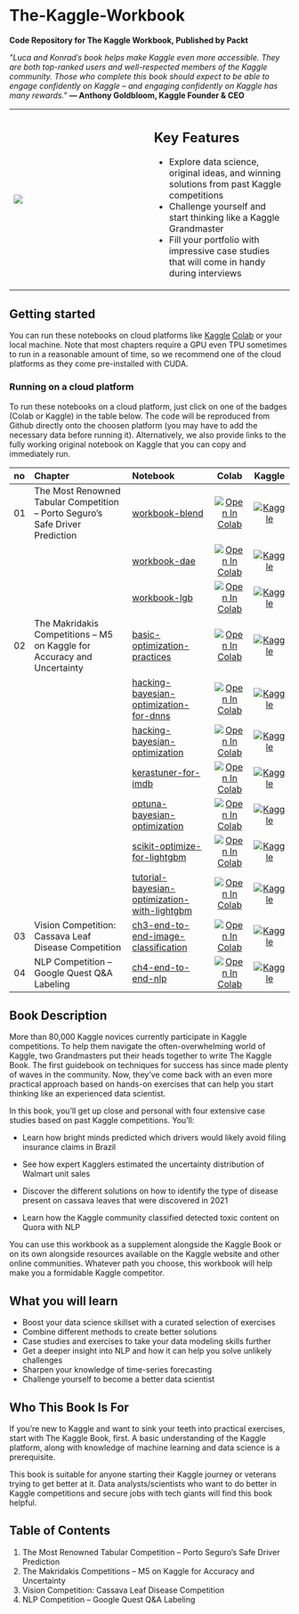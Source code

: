 # The-Kaggle-Workbook
<B>Code Repository for The Kaggle Workbook, Published by Packt</B>


<EM>"Luca and Konradˈs book helps make Kaggle even more accessible. They are both top-ranked users and well-respected members of the Kaggle community. Those who complete this book should expect to be able to engage confidently on Kaggle – and engaging confidently on Kaggle has many rewards."</EM>
<B>— Anthony Goldbloom, Kaggle Founder & CEO</B>

  
<table class="noBorder">
  <tr>
    <td width="50%" height="50%"> 
      <img src="https://github.com/PacktPublishing/The-Kaggle-Workbook/blob/main/cover.png?raw=true">
    </td>
    <td valign="top">
      <H2>Key Features</H2>
      <ul>
      <li> Explore data science, original ideas, and winning solutions from past Kaggle competitions </li>
      <li> Challenge yourself and start thinking like a Kaggle Grandmaster </li>
      <li> Fill your portfolio with impressive case studies that will come in handy during interviews</li>
      </ul>
    </td>
  </tr> 
</table>

## Getting started



You can run these notebooks on cloud platforms like [Kaggle](https://www.kaggle.com/) [Colab](https://colab.research.google.com/) or your local machine. Note that most chapters require a GPU even TPU sometimes to run in a reasonable amount of time, so we recommend one of the cloud platforms as they come pre-installed with CUDA.



### Running on a cloud platform


To run these notebooks on a cloud platform, just click on one of the badges (Colab or Kaggle) in the table below. The code will be reproduced from Github directly onto the choosen platform (you may have to add the necessary data before running it). Alternatively, we also provide links to the fully working original notebook on Kaggle that you can copy and immediately run.

|no| Chapter | Notebook | Colab | Kaggle |
|:--| :-------- | :-------- | :-------: | :-------: |
|01| The Most Renowned Tabular Competition – Porto Seguro’s Safe Driver Prediction | [workbook-blend](https://www.kaggle.com/code/lucamassaron/workbook-blend) |[![Open In Colab](https://colab.research.google.com/assets/colab-badge.svg)](https://colab.research.google.com/github/PacktPublishing/The-Kaggle-Workbook/blob/main/chapter_01/workbook-blend.ipynb)|[![Kaggle](https://kaggle.com/static/images/open-in-kaggle.svg)](https://kaggle.com/kernels/welcome?src=https://github.com/PacktPublishing/The-Kaggle-Workbook/blob/main/chapter_01/workbook-blend.ipynb)|
||| [workbook-dae](https://www.kaggle.com/code/lucamassaron/workbook-dae)  |[![Open In Colab](https://colab.research.google.com/assets/colab-badge.svg)](https://colab.research.google.com/github/PacktPublishing/The-Kaggle-Workbook/blob/main/chapter_01/workbook-dae.ipynb)|[![Kaggle](https://kaggle.com/static/images/open-in-kaggle.svg)](https://kaggle.com/kernels/welcome?src=https://github.com/PacktPublishing/The-Kaggle-Workbook/blob/main/chapter_01/workbook-dae.ipynb)|
||| [workbook-lgb](https://www.kaggle.com/code/lucamassaron/workbook-lgb) |[![Open In Colab](https://colab.research.google.com/assets/colab-badge.svg)](https://colab.research.google.com/github/PacktPublishing/The-Kaggle-Workbook/blob/main/chapter_01/workbook-lgb.ipynb)|[![Kaggle](https://kaggle.com/static/images/open-in-kaggle.svg)](https://kaggle.com/kernels/welcome?src=https://github.com/PacktPublishing/The-Kaggle-Workbook/blob/main/chapter_01/workbook-lgb.ipynb)|
|02| The Makridakis Competitions – M5 on Kaggle for Accuracy and Uncertainty | [basic-optimization-practices](https://www.kaggle.com/code/lucamassaron/basic-optimization-practices) |[![Open In Colab](https://colab.research.google.com/assets/colab-badge.svg)](https://colab.research.google.com/github/PacktPublishing/The-Kaggle-Book/blob/main/chapter_08/basic-optimization-practices.ipynb)|[![Kaggle](https://kaggle.com/static/images/open-in-kaggle.svg)](https://kaggle.com/kernels/welcome?src=https://github.com/PacktPublishing/The-Kaggle-Book/blob/main/chapter_08/basic-optimization-practices.ipynb)|
||  | [hacking-bayesian-optimization-for-dnns](https://www.kaggle.com/lucamassaron/hacking-bayesian-optimization-for-dnns) |[![Open In Colab](https://colab.research.google.com/assets/colab-badge.svg)](https://colab.research.google.com/github/PacktPublishing/The-Kaggle-Book/blob/main/chapter_08/hacking-bayesian-optimization-for-dnns.ipynb)|[![Kaggle](https://kaggle.com/static/images/open-in-kaggle.svg)](https://kaggle.com/kernels/welcome?src=https://github.com/PacktPublishing/The-Kaggle-Book/blob/main/chapter_08/hacking-bayesian-optimization-for-dnns.ipynb)|
||  | [hacking-bayesian-optimization](https://www.kaggle.com/lucamassaron/hacking-bayesian-optimization) |[![Open In Colab](https://colab.research.google.com/assets/colab-badge.svg)](https://colab.research.google.com/github/PacktPublishing/The-Kaggle-Book/blob/main/chapter_08/hacking-bayesian-optimization.ipynb)|[![Kaggle](https://kaggle.com/static/images/open-in-kaggle.svg)](https://kaggle.com/kernels/welcome?src=https://github.com/PacktPublishing/The-Kaggle-Book/blob/main/chapter_08/hacking-bayesian-optimization.ipynb)|
||  | [kerastuner-for-imdb](https://www.kaggle.com/lucamassaron/kerastuner-for-imdb/) |[![Open In Colab](https://colab.research.google.com/assets/colab-badge.svg)](https://colab.research.google.com/github/PacktPublishing/The-Kaggle-Book/blob/main/chapter_08/kerastuner-for-imdb.ipynb)|[![Kaggle](https://kaggle.com/static/images/open-in-kaggle.svg)](https://kaggle.com/kernels/welcome?src=https://github.com/PacktPublishing/The-Kaggle-Book/blob/main/chapter_08/kerastuner-for-imdb.ipynb)|
||  | [optuna-bayesian-optimization](https://www.kaggle.com/lucamassaron/optuna-bayesian-optimization) |[![Open In Colab](https://colab.research.google.com/assets/colab-badge.svg)](https://colab.research.google.com/github/PacktPublishing/The-Kaggle-Book/blob/main/chapter_08/optuna-bayesian-optimization.ipynb)|[![Kaggle](https://kaggle.com/static/images/open-in-kaggle.svg)](https://kaggle.com/kernels/welcome?src=https://github.com/PacktPublishing/The-Kaggle-Book/blob/main/chapter_08/optuna-bayesian-optimization.ipynb)|
||  | [scikit-optimize-for-lightgbm](https://www.kaggle.com/code/lucamassaron/scikit-optimize-for-lightgbm) |[![Open In Colab](https://colab.research.google.com/assets/colab-badge.svg)](https://colab.research.google.com/github/PacktPublishing/The-Kaggle-Book/blob/main/chapter_08/scikit-optimize-for-lightgbm.ipynb)|[![Kaggle](https://kaggle.com/static/images/open-in-kaggle.svg)](https://kaggle.com/kernels/welcome?src=https://github.com/PacktPublishing/The-Kaggle-Book/blob/main/chapter_08/scikit-optimize-for-lightgbm.ipynb)|
||  | [tutorial-bayesian-optimization-with-lightgbm](https://www.kaggle.com/lucamassaron/tutorial-bayesian-optimization-with-lightgbm) |[![Open In Colab](https://colab.research.google.com/assets/colab-badge.svg)](https://colab.research.google.com/github/PacktPublishing/The-Kaggle-Book/blob/main/chapter_08/tutorial-bayesian-optimization-with-lightgbm.ipynb)|[![Kaggle](https://kaggle.com/static/images/open-in-kaggle.svg)](https://kaggle.com/kernels/welcome?src=https://github.com/PacktPublishing/The-Kaggle-Book/blob/main/chapter_08/tutorial-bayesian-optimization-with-lightgbm.ipynb)|
|03| Vision Competition: Cassava Leaf Disease Competition | [ch3-end-to-end-image-classification](https://www.kaggle.com/code/konradb/ch3-end-to-end-image-classification)| [![Open In Colab](https://colab.research.google.com/assets/colab-badge.svg)](https://colab.research.google.com/github/PacktPublishing/The-Kaggle-Workbook/blob/main/chapter_03/ch3-end-to-end-image-classification.ipynb)|[![Kaggle](https://kaggle.com/static/images/open-in-kaggle.svg)](https://kaggle.com/kernels/welcome?src=https://github.com/PacktPublishing/The-Kaggle-Workbook/blob/main/chapter_03/ch3-end-to-end-image-classification.ipynb)|
|04| NLP Competition – Google Quest Q&A Labeling | [ch4-end-to-end-nlp](https://www.kaggle.com/code/konradb/ch4-end-to-end-nlp) |[![Open In Colab](https://colab.research.google.com/assets/colab-badge.svg)](https://colab.research.google.com/github/PacktPublishing/The-Kaggle-Workbook/blob/main/chapter_04/ch4-end-to-end-nlp.ipynb)|[![Kaggle](https://kaggle.com/static/images/open-in-kaggle.svg)](https://kaggle.com/kernels/welcome?src=https://github.com/PacktPublishing/The-Kaggle-Workbook/blob/main/chapter_04/ch4-end-to-end-nlp.ipynb)|


## Book Description
More than 80,000 Kaggle novices currently participate in Kaggle competitions. To help them navigate the often-overwhelming world of Kaggle, two Grandmasters put their heads together to write The Kaggle Book. The first guidebook on techniques for success has since made plenty of waves in the community. Now, they’ve come back with an even more practical approach based on hands-on exercises that can help you start thinking like an experienced data scientist.

In this book, you’ll get up close and personal with four extensive case studies based on past Kaggle competitions. You’ll:

* Learn how bright minds predicted which drivers would likely avoid filing insurance claims in Brazil

* See how expert Kagglers estimated the uncertainty distribution of Walmart unit sales

* Discover the different solutions on how to identify the type of disease present on cassava leaves that were discovered in 2021

* Learn how the Kaggle community classified detected toxic content on Quora with NLP

You can use this workbook as a supplement alongside the Kaggle Book or on its own alongside resources available on the Kaggle website and other online communities. Whatever path you choose, this workbook will help make you a formidable Kaggle competitor.

## What you will learn
* Boost your data science skillset with a curated selection of exercises
* Combine different methods to create better solutions
* Case studies and exercises to take your data modeling skills further
* Get a deeper insight into NLP and how it can help you solve unlikely challenges
* Sharpen your knowledge of time-series forecasting
* Challenge yourself to become a better data scientist

## Who This Book Is For
If you’re new to Kaggle and want to sink your teeth into practical exercises, start with The Kaggle Book, first. A basic understanding of the Kaggle platform, along with knowledge of machine learning and data science is a prerequisite.

This book is suitable for anyone starting their Kaggle journey or veterans trying to get better at it. Data analysts/scientists who want to do better in Kaggle competitions and secure jobs with tech giants will find this book helpful.

## Table of Contents

1.	The Most Renowned Tabular Competition – Porto Seguro’s Safe Driver Prediction
2.	The Makridakis Competitions – M5 on Kaggle for Accuracy and Uncertainty
3.	Vision Competition: Cassava Leaf Disease Competition
4.	NLP Competition – Google Quest Q&A Labeling

